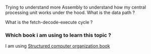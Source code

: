 Trying to understand more Assembly to understand how my central processing unit works under the hood.
What is the data path ?

What is the fetch-decode-execute cycle ?

### Which book i am using to learn this topic ?
I am using [Structured computer organization book](https://www.amazon.fr/Structured-Computer-Organization-Andrew-Tanenbaum/dp/0132916525)
